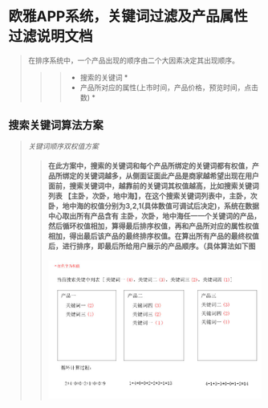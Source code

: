 # 欧雅APP系统，关键词过滤及产品属性过滤说明文档
> 在排序系统中，一个产品出现的顺序由二个大因素决定其出现顺序。
> >>* 搜索的关键词 *
> >>* 产品所对应的属性(上市时间，产品价格，预览时间，点击数) *
> 
## 搜索关键词算法方案
>*关键词顺序双权值方案*
>> #### 在此方案中，搜索的关键词和每个产品所绑定的关键词都有权值，产品所绑定的关键词越多，从侧面证面此产品是商家越希望出现在用户面前，搜索关键词中，越靠前的关键词其权值越高，比如搜索关键词列表 **【主卧，次卧，地中海】**，在这个搜索关键词列表中，主卧，次卧，地中海的权值分别为3,2,1(具体数值可调试后决定)，系统在数据中心取出所有产品含有 **主卧，次卧，地中海**任一一个关键词的产品，然后循环权值相加，算得最后排序权值，再和产品所对应的属性权值相加，得出最后该产品的最终排序权值。在算出所有产品的最终权值后，进行排序，即最后所给用户展示的产品顺序。（具体算法如下图
>>![](https://github.com/zhengqiangzi/oydoc/blob/master/math.jpg)